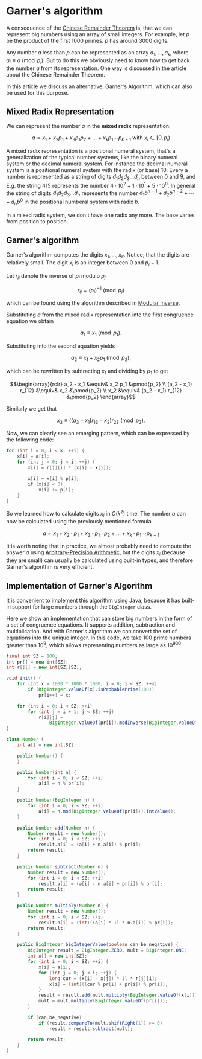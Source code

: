 # Garner's algorithm

A consequence of the [Chinese Remainder Theorem](chinese-remainder-theorem.md) is, that we can represent big numbers using an array of small integers.
For example, let $p$ be the product of the first $1000$ primes. $p$ has around $3000$ digits.

Any number $a$ less than $p$ can be represented as an array  $a_1, \ldots, a_k$, where $a_i \equiv a \pmod{p_i}$.
But to do this we obviously need to know how to get back the number $a$ from its representation.
One way is discussed in the article about the Chinese Remainder Theorem.

In this article we discuss an alternative, Garner's Algorithm, which can also be used for this purpose.

## Mixed Radix Representation

We can represent the number $a$ in the **mixed radix** representation:

$$a = x_1 + x_2 p_1 + x_3 p_1 p_2 + \ldots + x_k p_1 \cdots p_{k-1} \text{ with }x_i \in [0, p_i)$$

A mixed radix representation is a positional numeral system, that's a generalization of the typical number systems, like the binary numeral system or the decimal numeral system.
For instance the decimal numeral system is a positional numeral system with the radix (or base) 10.
Every a number is represented as a string of digits $d_1 d_2 d_3 \dots d_n$ between $0$ and $9$, and 
E.g. the string $415$ represents the number $4 \cdot 10^2 + 1 \cdot 10^1 + 5 \cdot 10^0$.
In general the string of digits $d_1 d_2 d_3 \dots d_n$ represents the number $d_1 b^{n-1} + d_2 b^{n-2} + \cdots + d_n b^0$ in the positional numberal system with radix $b$.

In a mixed radix system, we don't have one radix any more. The base varies from position to position.

## Garner's algorithm

Garner's algorithm computes the digits $x_1, \ldots, x_k$.
Notice, that the digits are relatively small.
The digit $x_i$ is an integer between $0$ and $p_i - 1$.

Let $r_{ij}$ denote the inverse of $p_i$ modulo $p_j$

$$r_{ij} = (p_i)^{-1} \pmod{p_j}$$

which can be found using the algorithm described in [Modular Inverse](module-inverse.md).

Substituting $a$ from the mixed radix representation into the first congruence equation we obtain

$$a_1 \equiv x_1 \pmod{p_1}.$$

Substituting into the second equation yields

$$a_2 \equiv x_1 + x_2 p_1 \pmod{p_2},$$

which can be rewritten by subtracting $x_1$ and dividing by $p_1$ to get

$$\begin{array}{rclr}
    a_2 - x_1 &\equiv& x_2 p_1 &\pmod{p_2} \\
    (a_2 - x_1) r_{12} &\equiv& x_2 &\pmod{p_2} \\
    x_2 &\equiv& (a_2 - x_1) r_{12} &\pmod{p_2}
\end{array}$$

Similarly we get that

$$x_3 \equiv ((a_3 - x_1) r_{13} - x_2) r_{23} \pmod{p_3}.$$

Now, we can clearly see an emerging pattern, which can be expressed by the following code:

```cpp
for (int i = 0; i < k; ++i) {
    x[i] = a[i];
    for (int j = 0; j < i; ++j) {
        x[i] = r[j][i] * (x[i] - x[j]);

        x[i] = x[i] % p[i];
        if (x[i] < 0)
            x[i] += p[i];
    }
}
```

So we learned how to calculate digits $x_i$ in $O(k^2)$ time. The number $a$ can now be calculated using the previously mentioned formula

$$a = x_1 + x_2 \cdot p_1 + x_3 \cdot p_1 \cdot p_2 + \ldots + x_k \cdot p_1 \cdots p_{k-1}$$

It is worth noting that in practice, we almost probably need to compute the answer $a$ using [Arbitrary-Precision Arithmetic](big-integer.md), but the digits $x_i$ (because they are small) can usually be calculated using built-in types, and therefore Garner's algorithm is very efficient.

## Implementation of Garner's Algorithm

It is convenient to implement this algorithm using Java, because it has built-in support for large numbers through the `BigInteger` class.

Here we show an implementation that can store big numbers in the form of a set of congruence equations.
It supports addition, subtraction and multiplication.
And with Garner's algorithm we can convert the set of equations into the unique integer.
In this code, we take 100 prime numbers greater than $10^9$, which allows representing numbers as large as $10^{900}$.

```java
final int SZ = 100;
int pr[] = new int[SZ];
int r[][] = new int[SZ][SZ];

void init() {
    for (int x = 1000 * 1000 * 1000, i = 0; i < SZ; ++x)
        if (BigInteger.valueOf(x).isProbablePrime(100))
            pr[i++] = x;

    for (int i = 0; i < SZ; ++i)
        for (int j = i + 1; j < SZ; ++j)
            r[i][j] =
                BigInteger.valueOf(pr[i]).modInverse(BigInteger.valueOf(pr[j])).intValue();
}

class Number {
    int a[] = new int[SZ];

    public Number() {
    }

    public Number(int n) {
        for (int i = 0; i < SZ; ++i)
            a[i] = n % pr[i];
    }

    public Number(BigInteger n) {
        for (int i = 0; i < SZ; ++i)
            a[i] = n.mod(BigInteger.valueOf(pr[i])).intValue();
    }

    public Number add(Number n) {
        Number result = new Number();
        for (int i = 0; i < SZ; ++i)
            result.a[i] = (a[i] + n.a[i]) % pr[i];
        return result;
    }

    public Number subtract(Number n) {
        Number result = new Number();
        for (int i = 0; i < SZ; ++i)
            result.a[i] = (a[i] - n.a[i] + pr[i]) % pr[i];
        return result;
    }

    public Number multiply(Number n) {
        Number result = new Number();
        for (int i = 0; i < SZ; ++i)
            result.a[i] = (int)((a[i] * 1l * n.a[i]) % pr[i]);
        return result;
    }

    public BigInteger bigIntegerValue(boolean can_be_negative) {
        BigInteger result = BigInteger.ZERO, mult = BigInteger.ONE;
        int x[] = new int[SZ];
        for (int i = 0; i < SZ; ++i) {
            x[i] = a[i];
            for (int j = 0; j < i; ++j) {
                long cur = (x[i] - x[j]) * 1l * r[j][i];
                x[i] = (int)((cur % pr[i] + pr[i]) % pr[i]);
            }
            result = result.add(mult.multiply(BigInteger.valueOf(x[i])));
            mult = mult.multiply(BigInteger.valueOf(pr[i]));
        }

        if (can_be_negative)
            if (result.compareTo(mult.shiftRight(1)) >= 0)
                result = result.subtract(mult);

        return result;
    }
}
```

